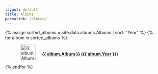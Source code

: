 ```yaml
---
layout: default
title: Albums
permalink: /albums/
---
```


{% assign sorted_albums = site.data.albums.Albums | sort: "Year" %}
{% for album in sorted_albums %}

  <div class="album-info" style="display: flex; align-items: center;">
      <div class="image-container" style="margin-left: 50px;">
          <img src="/assets/img/albums/{{ album.Album_Picture }}" alt="{{ album.Album }}" width="50" height="50">
      </div>
      <h4 style="margin-bottom: 10px;">
        <a href="/albums/{{ album.Album_Slug }}">{{ album.Album }} ({{ album.Year }})</a>
      </h4>
  </div>

  <style>
      .album-info {
          display: flex;
          align-items: center;
      }

      .image-container {
          margin-right: 20px; /* Adds some space between the image and text for better readability */
      }
  </style>

  <p></p>
  
{% endfor %}





